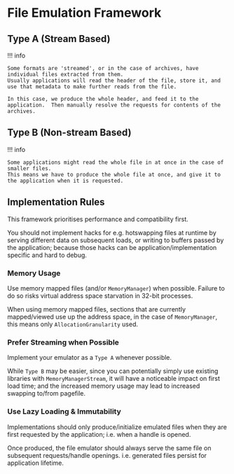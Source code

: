 # File Emulation Framework


## Type A (Stream Based)

!!! info

    Some formats are 'streamed', or in the case of archives, have individual files extracted from them.  
    Usually applications will read the header of the file, store it, and use that metadata to make further reads from the file.  

    In this case, we produce the whole header, and feed it to the application.  Then manually resolve the requests for contents of the archives.


## Type B (Non-stream Based)

!!! info

    Some applications might read the whole file in at once in the case of smaller files.  
    This means we have to produce the whole file at once, and give it to the application when it is requested.  


## Implementation Rules

This framework prioritises performance and compatibility first.  

You should not implement hacks for e.g. hotswapping files at runtime by serving different data on subsequent loads, or writing to buffers passed by the application; because those hacks can be application/implementation specific and hard to debug.  

### Memory Usage

Use memory mapped files (and/or `MemoryManager`) when possible. Failure to do so risks virtual address space starvation in 32-bit processes.  

When using memory mapped files, sections that are currently mapped/viewed use up the address space, in the case of `MemoryManager`, this means only `AllocationGranularity` used.  

### Prefer Streaming when Possible

Implement your emulator as a `Type A` whenever possible.  

While `Type B` may be easier, since you can potentially simply use existing libraries with `MemoryManagerStream`, it will have a noticeable impact on first load time; and the increased memory usage may lead to increased swapping to/from pagefile.  

### Use Lazy Loading & Immutability

Implementations should only produce/initialize emulated files when they are first requested by the application; i.e. when a handle is opened.  

Once produced, the file emulator should always serve the same file on subsequent requests/handle openings. i.e. generated files persist for application lifetime.